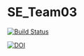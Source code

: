 # SE_Team03

[![Build Status](https://travis-ci.com/palash03/SE_Team03.svg?branch=master)](https://travis-ci.com/palash03/SE_Team03)

[![DOI](https://zenodo.org/badge/287329279.svg)](https://zenodo.org/badge/latestdoi/287329279)
